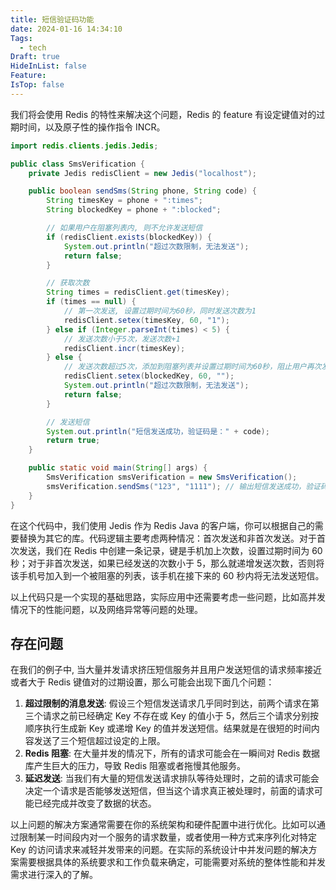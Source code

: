 ```yaml
---
title: 短信验证码功能
date: 2024-01-16 14:34:10
Tags:
  - tech
Draft: true
HideInList: false
Feature: 
IsTop: false
---
```


我们将会使用 Redis 的特性来解决这个问题，Redis 的 feature 有设定键值对的过期时间，以及原子性的操作指令 INCR。

```java
import redis.clients.jedis.Jedis;

public class SmsVerification {
    private Jedis redisClient = new Jedis("localhost");

    public boolean sendSms(String phone, String code) {
        String timesKey = phone + ":times";
        String blockedKey = phone + ":blocked";

        // 如果用户在阻塞列表内, 则不允许发送短信
        if (redisClient.exists(blockedKey)) {
            System.out.println("超过次数限制，无法发送");
            return false;
        }

        // 获取次数
        String times = redisClient.get(timesKey);
        if (times == null) {
            // 第一次发送, 设置过期时间为60秒，同时发送次数为1
            redisClient.setex(timesKey, 60, "1");
        } else if (Integer.parseInt(times) < 5) {
            // 发送次数小于5次，发送次数+1
            redisClient.incr(timesKey);
        } else {
            // 发送次数超过5次，添加到阻塞列表并设置过期时间为60秒，阻止用户再次发送短信
            redisClient.setex(blockedKey, 60, "");
            System.out.println("超过次数限制，无法发送");
            return false;
        }

        // 发送短信
        System.out.println("短信发送成功，验证码是：" + code);
        return true;
    }

    public static void main(String[] args) {
        SmsVerification smsVerification = new SmsVerification();
        smsVerification.sendSms("123", "1111"); // 输出短信发送成功，验证码是：1111
    }
}
```

在这个代码中，我们使用 Jedis 作为 Redis Java 的客户端，你可以根据自己的需要替换为其它的库。代码逻辑主要考虑两种情况：首次发送和非首次发送。对于首次发送，我们在 Redis 中创建一条记录，键是手机加上次数，设置过期时间为 60 秒；对于非首次发送，如果已经发送的次数小于 5，那么就递增发送次数，否则将该手机号加入到一个被阻塞的列表，该手机在接下来的 60 秒内将无法发送短信。

以上代码只是一个实现的基础思路，实际应用中还需要考虑一些问题，比如高并发情况下的性能问题，以及网络异常等问题的处理。

<!--more-->

## 存在问题

在我们的例子中, 当大量并发请求挤压短信服务并且用户发送短信的请求频率接近或者大于 Redis 键值对的过期设置，那么可能会出现下面几个问题：

1. **超过限制的消息发送**: 假设三个短信发送请求几乎同时到达，前两个请求在第三个请求之前已经确定 Key 不存在或 Key 的值小于 5，然后三个请求分别按顺序执行生成新 Key 或递增 Key 的值并发送短信。结果就是在很短的时间内容发送了三个短信超过设定的上限。
2. **Redis 阻塞**: 在大量并发的情况下，所有的请求可能会在一瞬间对 Redis 数据库产生巨大的压力，导致 Redis 阻塞或者拖慢其他服务。
3. **延迟发送**: 当我们有大量的短信发送请求排队等待处理时，之前的请求可能会决定一个请求是否能够发送短信，但当这个请求真正被处理时，前面的请求可能已经完成并改变了数据的状态。

以上问题的解决方案通常需要在你的系统架构和硬件配置中进行优化。比如可以通过限制某一时间段内对一个服务的请求数量，或者使用一种方式来序列化对特定 Key 的访问请求来减轻并发带来的问题。在实际的系统设计中并发问题的解决方案需要根据具体的系统要求和工作负载来确定，可能需要对系统的整体性能和并发需求进行深入的了解。
